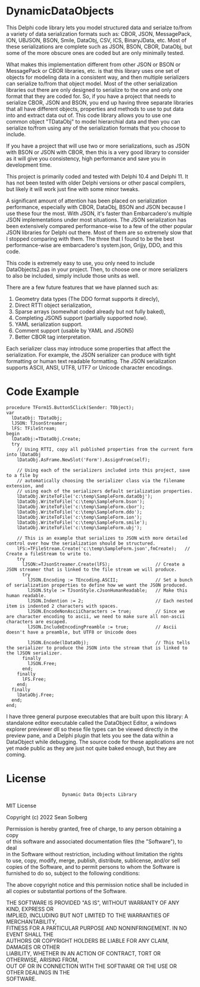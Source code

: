 # DynamicDataObjects
This Delphi code library lets you model structured data and serialze to/from a variety of data serialization formats such as:
CBOR, JSON, MessagePack, ION, UBJSON, BSON, Smile, DataObj, CSV, ICS, BinaryJData, etc.  Most of these serializations are complete such as JSON, BSON, CBOR, DataObj, but some of the more obscure ones are coded but are only minimally tested.

What makes this implementation different from other JSON or BSON or MessagePack or CBOR libraries, etc. is that this library uses one set of objects for modeling data in a consistent way, and then multiple serializers can serialize to/from that object model.  Most of the other serialization libraries out there are only designed to serialize to the one and only one format that they are coded for.  So, if you have a project that needs to serialize CBOR, JSON and BSON, you end up having three separate libraries that all have different objects, properties and methods to use to put data into and extract data out of.  This code library allows you to use one common object "TDataObj" to model hierarchial data and then you can serialize to/from using any of the serialization formats that you choose to include. 

If you have a project that will use two or more serializations, such as JSON with BSON or JSON with CBOR, then this is a very good library to consider as it will give you consistency, high performance and save you in development time. 

This project is primarily coded and tested with Delphi 10.4 and Delphi 11.  It has not been tested with older Delphi versions or other pascal compilers, but likely it will work just fine with some minor tweaks. 

A significant amount of attention has been placed on serialization performance, especially with CBOR, DataObj, BSON and JSON because I use these four the most.  With JSON, it's faster than Embarcadero's multiple JSON implementations under most situations.  The JSON serialization has been extensively compared performance-wise to a few of the other popular JSON libraries for Delphi out there.  Most of them are so extremely slow that I stopped comparing with them.  The three that I found to be the best performance-wise are embarcadero's system.json, Grijjy, DDO, and this code.    

This code is extremely easy to use, you only need to include DataObjects2.pas in your project.  Then, to choose one or more serializers to also be included, simply include those units as well.  

There are a few future features that we have planned such as:
  1.  Geometry data types (The DDO format supports it direcly),
  2.  Direct RTTI object serialization,
  3.  Sparse arrays (somewhat coded already but not fully baked),
  4.  Completing JSON5 support (partially supported now).
  5.  YAML serialization support.
  6.  Comment support (usable by YAML and JSON5)
  7.  Better CBOR tag interpretation.


Each serializer class may introduce some properties that affect the serialization.  For example, the JSON serializer can produce with tight formatting or human text readable formatting. The JSON serialization supports ASCII, ANSI, UTF8, UTF7 or Unicode character encodings. 

# Code Example
~~~
procedure TForm15.Button5Click(Sender: TObject);
var
  lDataObj: TDataObj;
  lJSON: TJsonStreamer;
  lFS: TFileStream;
begin
  lDataObj:=TDataObj.Create;
  try
    // Using RTTI, copy all published properties from the current form into lDataObj
    lDataObj.AsFrame.NewSlot('Form').AssignFrom(self);

    // Using each of the serializers included into this project, save to a file by
    // automatically choosing the serializer class via the filename extension, and
    // using each of the serializers default serialization properties.
    lDataObj.WriteToFile('c:\temp\SampleForm.dataObj');
    lDataObj.WriteToFile('c:\temp\SampleForm.bson');
    lDataObj.WriteToFile('c:\temp\SampleForm.cbor');
    lDataObj.WriteToFile('c:\temp\SampleForm.ddo');
    lDataObj.WriteToFile('c:\temp\SampleForm.ion');
    lDataObj.WriteToFile('c:\temp\SampleForm.smile');
    lDataObj.WriteToFile('c:\temp\SampleForm.ubj');

    // This is an example that serializes to JSON with more detailed control over how the serialization should be structured.
    lFS:=TFileStream.Create('c:\temp\SampleForm.json',fmCreate);   // Create a fileStream to write to.
    try
      lJSON:=TJsonStreamer.Create(lFS);                 // Create a JSON streamer that is linked to the file stream we will produce.
      try
        lJSON.Encoding := TEncoding.ASCII;              // Set a bunch of serialization properties to define how we want the JSON produced.  
        lJSON.Style := TJsonStyle.cJsonHumanReadable;   // Make this human readable.
        lJSON.Indention := 2;                           // Each nested item is indented 2 characters with spaces. 
        lJSON.EncodeNonAsciiCharacters := true;         // Since we are character encoding to ascii, we need to make sure all non-ascii characters are escaped.
        lJSON.IncludeEncodingPreamble := true;          // Ascii doesn't have a preamble, but UTF8 or Unicode does

        lJSON.Encode(lDataObj);                         // This tells the serializer to produce the JSON into the stream that is linked to the lJSON serializer. 
      finally
        lJSON.Free;
      end;
    finally
      lFS.Free;
    end;
  finally
    lDataObj.Free;
  end;
end;
~~~

I have three general purpose executables that are built upon this library:  A standalone editor executable called the DataObject Editor, a windows explorer previewer dll so these file types can be viewed directly in the preview pane, and a Delphi plugin that lets you see the data within a DataObject while debugging.  The source code for these applications are not yet made public as they are just not quite baked enough, but they are coming.

# License

                                                                                
                         Dynamic Data Objects Library                           
                                                                                
                                                                                
 MIT License                                                                    
                                                                                
 Copyright (c) 2022 Sean Solberg                                                
                                                                                
 Permission is hereby granted, free of charge, to any person obtaining a copy   
 of this software and associated documentation files (the "Software"), to deal  
 in the Software without restriction, including without limitation the rights   
 to use, copy, modify, merge, publish, distribute, sublicense, and/or sell      
 copies of the Software, and to permit persons to whom the Software is          
 furnished to do so, subject to the following conditions:                       
                                                                                
 The above copyright notice and this permission notice shall be included in all 
 copies or substantial portions of the Software.                                
                                                                                
 THE SOFTWARE IS PROVIDED "AS IS", WITHOUT WARRANTY OF ANY KIND, EXPRESS OR     
 IMPLIED, INCLUDING BUT NOT LIMITED TO THE WARRANTIES OF MERCHANTABILITY,       
 FITNESS FOR A PARTICULAR PURPOSE AND NONINFRINGEMENT. IN NO EVENT SHALL THE    
 AUTHORS OR COPYRIGHT HOLDERS BE LIABLE FOR ANY CLAIM, DAMAGES OR OTHER         
 LIABILITY, WHETHER IN AN ACTION OF CONTRACT, TORT OR OTHERWISE, ARISING FROM,  
 OUT OF OR IN CONNECTION WITH THE SOFTWARE OR THE USE OR OTHER DEALINGS IN THE  
 SOFTWARE.                                                                      
